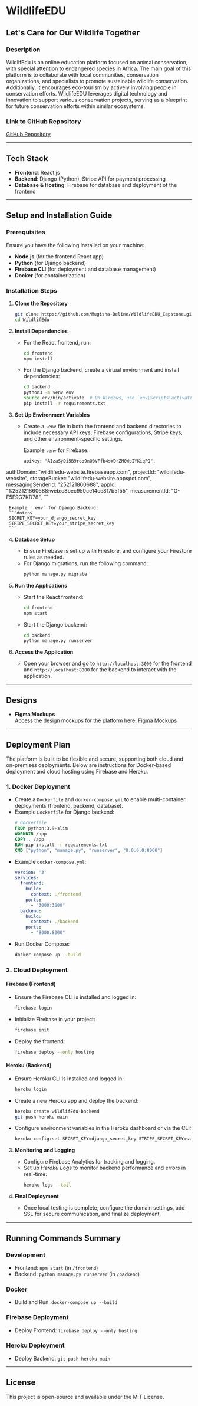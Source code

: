 # WildlifeEDU

## Let's Care for Our Wildlife Together

### Description
WildlifEdu is an online education platform focused on animal conservation, with special attention to endangered species in Africa. The main goal of this platform is to collaborate with local communities, conservation organizations, and specialists to promote sustainable wildlife conservation. Additionally, it encourages eco-tourism by actively involving people in conservation efforts. WildlifeEDU leverages digital technology and innovation to support various conservation projects, serving as a blueprint for future conservation efforts within similar ecosystems.

### Link to GitHub Repository
[GitHub Repository](https://github.com/Mugisha-Beline/WildlifeEDU_Capstone.git)  

---

## Tech Stack
- **Frontend**: React.js
- **Backend**: Django (Python), Stripe API for payment processing
- **Database & Hosting**: Firebase for database and deployment of the frontend

---

## Setup and Installation Guide

### Prerequisites
Ensure you have the following installed on your machine:
- **Node.js** (for the frontend React app)
- **Python** (for Django backend)
- **Firebase CLI** (for deployment and database management)
- **Docker** (for containerization)

### Installation Steps
1. **Clone the Repository**
   ```bash
   git clone https://github.com/Mugisha-Beline/WildlifeEDU_Capstone.git
   cd WildlifEdu
   ```

2. **Install Dependencies**  
   - For the React frontend, run:
     ```bash
     cd frontend
     npm install
     ```
   - For the Django backend, create a virtual environment and install dependencies:
     ```bash
     cd backend
     python3 -m venv env
     source env/bin/activate  # On Windows, use `env\Scripts\activate`
     pip install -r requirements.txt
     ```

3. **Set Up Environment Variables**
   - Create a `.env` file in both the frontend and backend directories to include necessary API keys, Firebase configurations, Stripe keys, and other environment-specific settings.

     Example `.env` for Firebase:
     ```dotenv
     apiKey: "AIzaSyDi5B9roo9nQ0VFfb4sWDrZM0WpIYKiqPQ",
  authDomain: "wildlifedu-website.firebaseapp.com",
  projectId: "wildlifedu-website",
  storageBucket: "wildlifedu-website.appspot.com",
  messagingSenderId: "252121860688",
  appId: "1:252121860688:web:c8bec950ce14ce8f7b5f55",
  measurementId: "G-F5F9G7KD78",
     ```

     Example `.env` for Django Backend:
     ```dotenv
     SECRET_KEY=your_django_secret_key
     STRIPE_SECRET_KEY=your_stripe_secret_key
     ```

4. **Database Setup**
   - Ensure Firebase is set up with Firestore, and configure your Firestore rules as needed.
   - For Django migrations, run the following command:
     ```bash
     python manage.py migrate
     ```

5. **Run the Applications**
   - Start the React frontend:
     ```bash
     cd frontend
     npm start
     ```
   - Start the Django backend:
     ```bash
     cd backend
     python manage.py runserver
     ```

6. **Access the Application**
   - Open your browser and go to `http://localhost:3000` for the frontend and `http://localhost:8000` for the backend to interact with the application.

---

## Designs
- **Figma Mockups**  
  Access the design mockups for the platform here: [Figma Mockups](https://www.figma.com/design/BE9F2PnRlQDYmncrDeQkdR/Capstone-Project-Design?node-id=0-1&t=qyaXhublQVzqeQk3-1)

---

## Deployment Plan
The platform is built to be flexible and secure, supporting both cloud and on-premises deployments. Below are instructions for Docker-based deployment and cloud hosting using Firebase and Heroku.

### 1. Docker Deployment
   - Create a `Dockerfile` and `docker-compose.yml` to enable multi-container deployments (frontend, backend, database).
   - Example `Dockerfile` for Django backend:
     ```dockerfile
     # Dockerfile
     FROM python:3.9-slim
     WORKDIR /app
     COPY . /app
     RUN pip install -r requirements.txt
     CMD ["python", "manage.py", "runserver", "0.0.0.0:8000"]
     ```
   - Example `docker-compose.yml`:
     ```yaml
     version: '3'
     services:
       frontend:
         build:
           context: ./frontend
         ports:
           - "3000:3000"
       backend:
         build:
           context: ./backend
         ports:
           - "8000:8000"
     ```
   - Run Docker Compose:
     ```bash
     docker-compose up --build
     ```

### 2. Cloud Deployment

   #### Firebase (Frontend)
   - Ensure the Firebase CLI is installed and logged in:
     ```bash
     firebase login
     ```
   - Initialize Firebase in your project:
     ```bash
     firebase init
     ```
   - Deploy the frontend:
     ```bash
     firebase deploy --only hosting
     ```

   #### Heroku (Backend)
   - Ensure Heroku CLI is installed and logged in:
     ```bash
     heroku login
     ```
   - Create a new Heroku app and deploy the backend:
     ```bash
     heroku create wildlifEdu-backend
     git push heroku main
     ```
   - Configure environment variables in the Heroku dashboard or via the CLI:
     ```bash
     heroku config:set SECRET_KEY=django_secret_key STRIPE_SECRET_KEY=stripe_secret_key
     ```

3. **Monitoring and Logging**
   - Configure Firebase Analytics for tracking and logging.
   - Set up *Heroku Logs* to monitor backend performance and errors in real-time:
     ```bash
     heroku logs --tail
     ```

4. **Final Deployment**
   - Once local testing is complete, configure the domain settings, add SSL for secure communication, and finalize deployment.

---

## Running Commands Summary
### Development
- Frontend: `npm start` (in `/frontend`)
- Backend: `python manage.py runserver` (in `/backend`)

### Docker
- Build and Run: `docker-compose up --build`
  
### Firebase Deployment
- Deploy Frontend: `firebase deploy --only hosting`

### Heroku Deployment
- Deploy Backend: `git push heroku main`

---

## License
This project is open-source and available under the MIT License.
